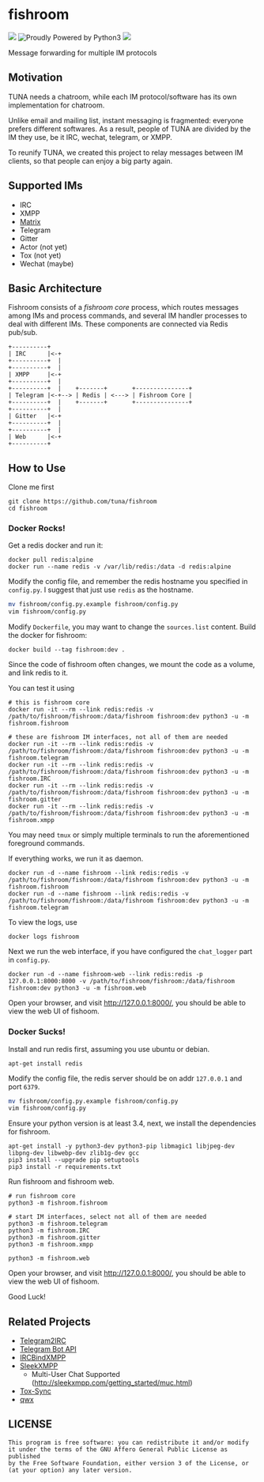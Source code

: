 # fishroom
![](https://img.shields.io/badge/license-AGPL-blue.svg)
![Proudly Powered by Python3](https://img.shields.io/badge/python-3.4%2C3.5-blue.svg)
[![](https://img.shields.io/badge/%23chat-fishroom-brightgreen.svg)](https://fishroom.tuna.moe/)

Message forwarding for multiple IM protocols

## Motivation
TUNA needs a chatroom, while each IM protocol/software has its own implementation for chatroom.

Unlike email and mailing list, instant messaging is fragmented: everyone prefers different softwares.
As a result, people of TUNA are divided by the IM they use, be it IRC, wechat, telegram, or XMPP.

To reunify TUNA, we created this project to relay messages between IM clients, so that people can enjoy a
big party again.

## Supported IMs

- IRC
- XMPP
- [Matrix](https://matrix.org)
- Telegram
- Gitter
- Actor (not yet)
- Tox (not yet)
- Wechat (maybe)

## Basic Architecture

Fishroom consists of a *fishroom core* process, which routes messages among IMs and process commands, 
and several IM handler processes to deal with different IMs. These components are connected via Redis pub/sub.

```
+----------+
| IRC      |<-+
+----------+  |
+----------+  |
| XMPP     |<-+
+----------+  |
+----------+  |    +-------+       +---------------+
| Telegram |<-+--> | Redis | <---> | Fishroom Core |
+----------+  |    +-------+       +---------------+
+----------+  |
| Gitter   |<-+
+----------+  |
+----------+  |
| Web      |<-+
+----------+
```

## How to Use

Clone me first
```
git clone https://github.com/tuna/fishroom
cd fishroom
```

### Docker Rocks!

Get a redis docker and run it:

```
docker pull redis:alpine
docker run --name redis -v /var/lib/redis:/data -d redis:alpine
```

Modify the config file, and remember the redis hostname you specified in `config.py`.
I suggest that just use `redis` as the hostname.

```bash
mv fishroom/config.py.example fishroom/config.py
vim fishroom/config.py
```

Modify `Dockerfile`, you may want to change the `sources.list` content.
Build the docker for fishroom:

```
docker build --tag fishroom:dev .
```

Since the code of fishroom often changes, we mount the code as a volume, and link redis to it.

You can test it using
```
# this is fishroom core
docker run -it --rm --link redis:redis -v /path/to/fishroom/fishroom:/data/fishroom fishroom:dev python3 -u -m fishroom.fishroom

# these are fishroom IM interfaces, not all of them are needed
docker run -it --rm --link redis:redis -v /path/to/fishroom/fishroom:/data/fishroom fishroom:dev python3 -u -m fishroom.telegram
docker run -it --rm --link redis:redis -v /path/to/fishroom/fishroom:/data/fishroom fishroom:dev python3 -u -m fishroom.IRC
docker run -it --rm --link redis:redis -v /path/to/fishroom/fishroom:/data/fishroom fishroom:dev python3 -u -m fishroom.gitter
docker run -it --rm --link redis:redis -v /path/to/fishroom/fishroom:/data/fishroom fishroom:dev python3 -u -m fishroom.xmpp
```
You may need `tmux` or simply multiple terminals to run the aforementioned foreground commands.

If everything works, we run it as daemon.
```
docker run -d --name fishroom --link redis:redis -v /path/to/fishroom/fishroom:/data/fishroom fishroom:dev python3 -u -m fishroom.fishroom
docker run -d --name fishroom --link redis:redis -v /path/to/fishroom/fishroom:/data/fishroom fishroom:dev python3 -u -m fishroom.telegram
```

To view the logs, use
```
docker logs fishroom
```

Next we run the web interface, if you have configured the `chat_logger` part in `config.py`.
```
docker run -d --name fishroom-web --link redis:redis -p 127.0.0.1:8000:8000 -v /path/to/fishroom/fishroom:/data/fishroom fishroom:dev python3 -u -m fishroom.web
```
Open your browser, and visit <http://127.0.0.1:8000/>, you should be able to view the web UI of fishoom.


### Docker Sucks!

Install and run redis first, assuming you use ubuntu or debian.

```
apt-get install redis
```

Modify the config file, the redis server should be on addr `127.0.0.1` and port `6379`.

```bash
mv fishroom/config.py.example fishroom/config.py
vim fishroom/config.py
```

Ensure your python version is at least 3.4, next, we install the dependencies for fishroom.

```
apt-get install -y python3-dev python3-pip libmagic1 libjpeg-dev libpng-dev libwebp-dev zlib1g-dev gcc
pip3 install --upgrade pip setuptools
pip3 install -r requirements.txt
```

Run fishroom and fishroom web.
```
# run fishroom core
python3 -m fishroom.fishroom

# start IM interfaces, select not all of them are needed
python3 -m fishroom.telegram
python3 -m fishroom.IRC
python3 -m fishroom.gitter
python3 -m fishroom.xmpp

python3 -m fishroom.web
```
Open your browser, and visit <http://127.0.0.1:8000/>, you should be able to view the web UI of fishoom.

Good Luck!

## Related Projects

- [Telegram2IRC](https://github.com/tuna/telegram2irc)
- [Telegram Bot API](https://core.telegram.org/bots/api)
- [IRCBindXMPP](https://github.com/lilydjwg/ircbindxmpp)
- [SleekXMPP](https://pypi.python.org/pypi/sleekxmpp)
	- Multi-User Chat Supported (http://sleekxmpp.com/getting_started/muc.html)
- [Tox-Sync](https://github.com/aitjcize/tox-irc-sync)
- [qwx](https://github.com/xiangzhai/qwx)

## LICENSE

```
This program is free software: you can redistribute it and/or modify
it under the terms of the GNU Affero General Public License as published
by the Free Software Foundation, either version 3 of the License, or
(at your option) any later version.
```

